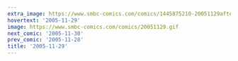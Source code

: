 ```yaml
---
extra_image: https://www.smbc-comics.com/comics/1445875210-20051129after.png
hovertext: '2005-11-29'
image: https://www.smbc-comics.com/comics/20051129.gif
next_comic: '2005-11-30'
prev_comic: '2005-11-28'
title: '2005-11-29'
---
```


